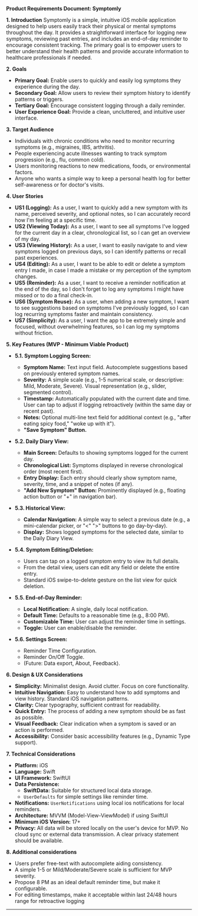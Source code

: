 **Product Requirements Document: Symptomly**

**1. Introduction**
Symptomly is a simple, intuitive iOS mobile application designed to help users easily track their physical or mental symptoms throughout the day. It provides a straightforward interface for logging new symptoms, reviewing past entries, and includes an end-of-day reminder to encourage consistent tracking. The primary goal is to empower users to better understand their health patterns and provide accurate information to healthcare professionals if needed.

**2. Goals**
*   **Primary Goal:** Enable users to quickly and easily log symptoms they experience during the day.
*   **Secondary Goal:** Allow users to review their symptom history to identify patterns or triggers.
*   **Tertiary Goal:** Encourage consistent logging through a daily reminder.
*   **User Experience Goal:** Provide a clean, uncluttered, and intuitive user interface.

**3. Target Audience**
*   Individuals with chronic conditions who need to monitor recurring symptoms (e.g., migraines, IBS, arthritis).
*   People experiencing acute illnesses wanting to track symptom progression (e.g., flu, common cold).
*   Users monitoring reactions to new medications, foods, or environmental factors.
*   Anyone who wants a simple way to keep a personal health log for better self-awareness or for doctor's visits.

**4. User Stories**

*   **US1 (Logging):** As a user, I want to quickly add a new symptom with its name, perceived severity, and optional notes, so I can accurately record how I'm feeling at a specific time.
*   **US2 (Viewing Today):** As a user, I want to see all symptoms I've logged for the current day in a clear, chronological list, so I can get an overview of my day.
*   **US3 (Viewing History):** As a user, I want to easily navigate to and view symptoms logged on previous days, so I can identify patterns or recall past experiences.
*   **US4 (Editing):** As a user, I want to be able to edit or delete a symptom entry I made, in case I made a mistake or my perception of the symptom changes.
*   **US5 (Reminder):** As a user, I want to receive a reminder notification at the end of the day, so I don't forget to log any symptoms I might have missed or to do a final check-in.
*   **US6 (Symptom Reuse):** As a user, when adding a new symptom, I want to see suggestions based on symptoms I've previously logged, so I can log recurring symptoms faster and maintain consistency.
*   **US7 (Simplicity):** As a user, I want the app to be extremely simple and focused, without overwhelming features, so I can log my symptoms without friction.

**5. Key Features (MVP - Minimum Viable Product)**

*   **5.1. Symptom Logging Screen:**
    *   **Symptom Name:** Text input field. Autocomplete suggestions based on previously entered symptom names.
    *   **Severity:** A simple scale (e.g., 1-5 numerical scale, or descriptive: Mild, Moderate, Severe). Visual representation (e.g., slider, segmented control).
    *   **Timestamp:** Automatically populated with the current date and time. User can tap to adjust if logging retroactively (within the same day or recent past).
    *   **Notes:** Optional multi-line text field for additional context (e.g., "after eating spicy food," "woke up with it").
    *   **"Save Symptom" Button.**

*   **5.2. Daily Diary View:**
    *   **Main Screen:** Defaults to showing symptoms logged for the current day.
    *   **Chronological List:** Symptoms displayed in reverse chronological order (most recent first).
    *   **Entry Display:** Each entry should clearly show symptom name, severity, time, and a snippet of notes (if any).
    *   **"Add New Symptom" Button:** Prominently displayed (e.g., floating action button or "+" in navigation bar).

*   **5.3. Historical View:**
    *   **Calendar Navigation:** A simple way to select a previous date (e.g., a mini-calendar picker, or "<" ">" buttons to go day-by-day).
    *   **Display:** Shows logged symptoms for the selected date, similar to the Daily Diary View.

*   **5.4. Symptom Editing/Deletion:**
    *   Users can tap on a logged symptom entry to view its full details.
    *   From the detail view, users can edit any field or delete the entire entry.
    *   Standard iOS swipe-to-delete gesture on the list view for quick deletion.

*   **5.5. End-of-Day Reminder:**
    *   **Local Notification:** A single, daily local notification.
    *   **Default Time:** Defaults to a reasonable time (e.g., 8:00 PM).
    *   **Customizable Time:** User can adjust the reminder time in settings.
    *   **Toggle:** User can enable/disable the reminder.

*   **5.6. Settings Screen:**
    *   Reminder Time Configuration.
    *   Reminder On/Off Toggle.
    *   (Future: Data export, About, Feedback).

**6. Design & UX Considerations**

*   **Simplicity:** Minimalist design. Avoid clutter. Focus on core functionality.
*   **Intuitive Navigation:** Easy to understand how to add symptoms and view history. Standard iOS navigation patterns.
*   **Clarity:** Clear typography, sufficient contrast for readability.
*   **Quick Entry:** The process of adding a new symptom should be as fast as possible.
*   **Visual Feedback:** Clear indication when a symptom is saved or an action is performed.
*   **Accessibility:** Consider basic accessibility features (e.g., Dynamic Type support).

**7. Technical Considerations**

*   **Platform:** iOS
*   **Language:** Swift
*   **UI Framework:** SwiftUI
*   **Data Persistence:**
    *   **SwiftData:** Suitable for structured local data storage.
    *   `UserDefaults` for simple settings like reminder time.
*   **Notifications:** `UserNotifications` using local ios notifications for local reminders.
*   **Architecture:**  MVVM (Model-View-ViewModel) if using SwiftUI
*   **Minimum iOS Version:** 17+
*   **Privacy:** All data will be stored locally on the user's device for MVP. No cloud sync or external data transmission. A clear privacy statement should be available.

**8. Additional considerations**
 - Users prefer free-text with autocomplete aiding consistency.
 - A simple 1-5 or Mild/Moderate/Severe scale is sufficient for MVP severity.
 - Propose 8 PM as an ideal default reminder time, but make it configurable.
 - For editing timestamps, make it acceptable within last 24/48 hours range for retroactive logging

---
